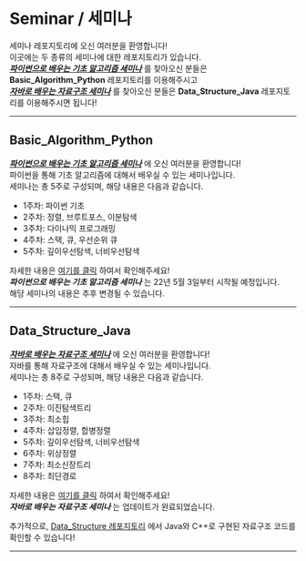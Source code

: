 # Seminar / 세미나
세미나 레포지토리에 오신 여러분을 환영합니다!  
이곳에는 두 종류의 세미나에 대한 레포지토리가 있습니다.  
<ins>***파이썬으로 배우는 기초 알고리즘 세미나***</ins> 를 찾아오신 분들은 **Basic_Algorithm_Python** 레포지토리를 이용해주시고  
<ins>***자바로 배우는 자료구조 세미나***</ins> 를 찾아오신 분들은 **Data_Structure_Java** 레포지토리를 이용해주시면 됩니다!  

* * *

## Basic_Algorithm_Python
<ins>***파이썬으로 배우는 기초 알고리즘 세미나***</ins> 에 오신 여러분을 환영합니다!  
파이썬을 통해 기초 알고리즘에 대해서 배우실 수 있는 세미나입니다.  
세미나는 총 5주로 구성되며, 해당 내용은 다음과 같습니다.  

- 1주차: 파이썬 기초  
- 2주차: 정렬, 브루트포스, 이분탐색  
- 3주차: 다이나믹 프로그래밍  
- 4주차: 스택, 큐, 우선순위 큐  
- 5주차: 깊이우선탐색, 너비우선탐색  

자세한 내용은 [여기를 클릭](https://github.com/7dudtj/Seminar/tree/main/Basic_Algorithm_Python) 하여서 확인해주세요!  
***파이썬으로 배우는 기초 알고리즘 세미나*** 는 22년 5월 3일부터 시작될 예정입니다.  
해당 세미나의 내용은 추후 변경될 수 있습니다.  

* * *

## Data_Structure_Java
<ins>***자바로 배우는 자료구조 세미나***</ins> 에 오신 여러분을 환영합니다!  
자바를 통해 자료구조에 대해서 배우실 수 있는 세미나입니다.  
세미나는 총 8주로 구성되며, 해당 내용은 다음과 같습니다.  

- 1주차: 스택, 큐  
- 2주차: 이진탐색트리  
- 3주차: 최소힙  
- 4주차: 삽입정렬, 합병정렬  
- 5주차: 깊이우선탐색, 너비우선탐색  
- 6주차: 위상정렬  
- 7주차: 최소신장트리  
- 8주차: 최단경로  

자세한 내용은 [여기를 클릭](https://github.com/7dudtj/Seminar/tree/main/Data_Structure_Java) 하여서 확인해주세요!  
***자바로 배우는 자료구조 세미나*** 는 업데이트가 완료되었습니다.  

추가적으로, [Data_Structure 레포지토리](https://github.com/7dudtj/Data_Structure) 에서 Java와 C++로 구현된 자료구조 코드를 확인할 수 있습니다!  

* * *
